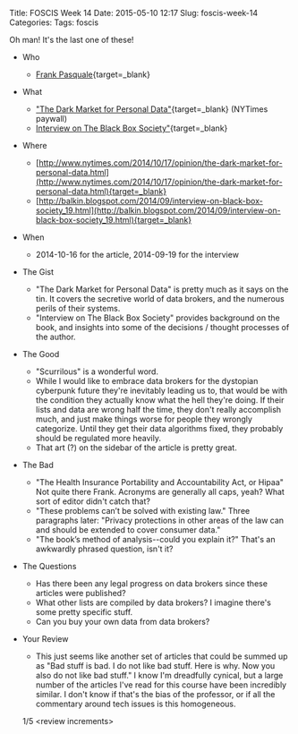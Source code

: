 Title: FOSCIS Week 14
Date: 2015-05-10 12:17
Slug: foscis-week-14
Categories: 
Tags: foscis

Oh man! It's the last one of these! 

- Who
    - [Frank Pasquale](https://www.law.umaryland.edu/faculty/profiles/faculty.html?facultynum=984){target=_blank}
- What
    - ["The Dark Market for Personal Data"](http://www.nytimes.com/2014/10/17/opinion/the-dark-market-for-personal-data.html){target=_blank} (NYTimes paywall)
    - [Interview on The Black Box Society"](http://balkin.blogspot.com/2014/09/interview-on-black-box-society_19.html){target=_blank}
- Where
    - [http://www.nytimes.com/2014/10/17/opinion/the-dark-market-for-personal-data.html](http://www.nytimes.com/2014/10/17/opinion/the-dark-market-for-personal-data.html){target=_blank}
    - [http://balkin.blogspot.com/2014/09/interview-on-black-box-society_19.html](http://balkin.blogspot.com/2014/09/interview-on-black-box-society_19.html){target=_blank}
- When
    - 2014-10-16 for the article, 2014-09-19 for the interview
- The Gist
    - "The Dark Market for Personal Data" is pretty much as it says on the tin. It covers the secretive world of data brokers, and the numerous perils of their systems.
    - "Interview on The Black Box Society" provides background on the book, and insights into some of the decisions / thought processes of the author.
- The Good
    - "Scurrilous" is a wonderful word.
    - While I would like to embrace data brokers for the dystopian cyberpunk future they're inevitably leading us to, that would be with the condition they actually know what the hell they're doing. If their lists and data are wrong half the time, they don't really accomplish much, and just make things worse for people they wrongly categorize. Until they get their data algorithms fixed, they probably should be regulated more heavily.
    - That art (?) on the sidebar of the article is pretty great.
- The Bad
    - "The Health Insurance Portability and Accountability Act, or Hipaa" Not quite there Frank. Acronyms are generally all caps, yeah? What sort of editor didn't catch that?
    - "These problems can’t be solved with existing law." Three paragraphs later: "Privacy protections in other areas of the law can and should be extended to cover consumer data." 
    - "The book’s method of analysis--could you explain it?" That's an awkwardly phrased question, isn't it?
- The Questions
    + Has there been any legal progress on data brokers since these articles were published?
    + What other lists are compiled by data brokers? I imagine there's some pretty specific stuff.
    + Can you buy your own data from data brokers?
- Your Review
    - This just seems like another set of articles that could be summed up as "Bad stuff is bad. I do not like bad stuff. Here is why. Now you also do not like bad stuff." I know I'm dreadfully cynical, but a large number of the articles I've read for this course have been incredibly similar. I don't know if that's the bias of the professor, or if all the commentary around tech issues is this homogeneous. 
    
    1/5 <review increments\>
